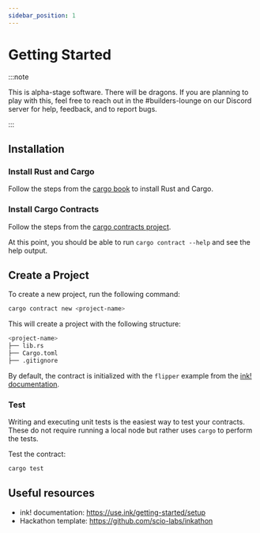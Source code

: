 ```yaml
---
sidebar_position: 1
---
```


# Getting Started

:::note

This is alpha-stage software. There will be dragons. If you are planning to play with this, feel free to reach out in the #builders-lounge on our Discord server for help, feedback, and to report bugs.

:::

## Installation

### Install Rust and Cargo

Follow the steps from the [cargo book](https://doc.rust-lang.org/cargo/getting-started/installation.html) to install Rust and Cargo.

### Install Cargo Contracts

Follow the steps from the [cargo contracts project](https://github.com/paritytech/cargo-contract#installation).

At this point, you should be able to run `cargo contract --help` and see the help output.

## Create a Project

To create a new project, run the following command:

```bash
cargo contract new <project-name>
```

This will create a project with the following structure:

```bash
<project-name>
├── lib.rs
├── Cargo.toml
├── .gitignore
```

By default, the contract is initialized with the `flipper` example from the [ink! documentation](https://github.com/paritytech/ink-examples/tree/main/flipper).

### Test

Writing and executing unit tests is the easiest way to test your contracts. These do not require running a local node but rather uses `cargo` to perform the tests.

Test the contract:

```bash
cargo test
```

## Useful resources

- ink! documentation: https://use.ink/getting-started/setup
- Hackathon template: https://github.com/scio-labs/inkathon
